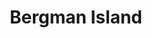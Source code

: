 ---
title: "Bergman Island"
year: 2021
rating: 4
stars: "★★★★"
rewatched: false
permalink: "bergman-island-2021"
watched_on: 2022-07-24
---